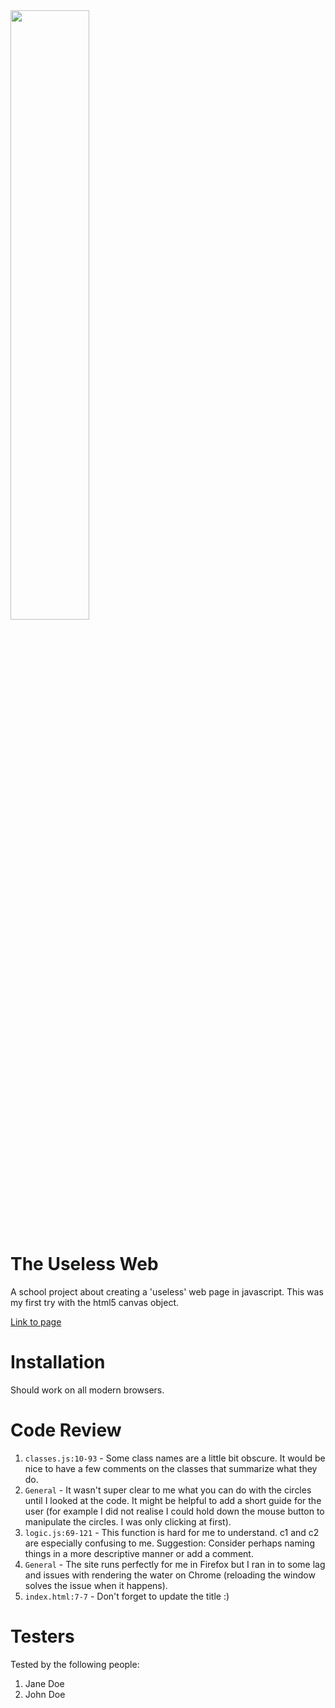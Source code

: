 <img src="https://media.giphy.com/media/3oKIPeK7hRcDBwVFJu/giphy.gif" width=50%>

# The Useless Web

A school project about creating a 'useless' web page in javascript. This was my first try with the html5 canvas object.

[Link to page](http://albinsuselessweb.netlify.com)

# Installation

Should work on all modern browsers.

# Code Review

1. `classes.js:10-93` - Some class names are a little bit obscure. It would be nice to have a few comments on the classes that summarize what they do.
1. `General` - It wasn't super clear to me what you can do with the circles until I looked at the code. It might be helpful to add a short guide for the user (for example I did not realise I could hold down the mouse button to manipulate the circles. I was only clicking at first).
1. `logic.js:69-121` - This function is hard for me to understand. c1 and c2 are especially confusing to me. Suggestion: Consider perhaps naming things in a more descriptive manner or add a comment.
1. `General` - The site runs perfectly for me in Firefox but I ran in to some lag and issues with rendering the water on Chrome (reloading the window solves the issue when it happens).
1. `index.html:7-7` - Don't forget to update the title :)

# Testers

Tested by the following people:

1. Jane Doe
2. John Doe
